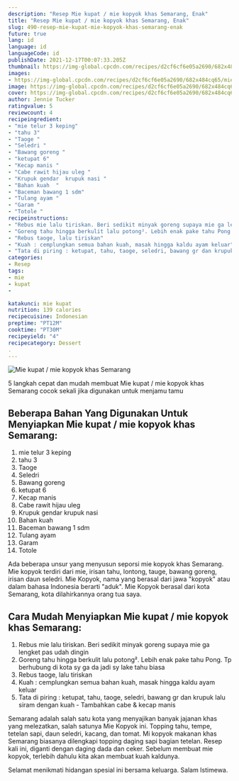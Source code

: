 ```yaml
---
description: "Resep Mie kupat / mie kopyok khas Semarang, Enak"
title: "Resep Mie kupat / mie kopyok khas Semarang, Enak"
slug: 490-resep-mie-kupat-mie-kopyok-khas-semarang-enak
future: true
lang: id
language: id
languageCode: id
publishDate: 2021-12-17T00:07:33.205Z 
thumbnail: https://img-global.cpcdn.com/recipes/d2cf6cf6e05a2690/682x484cq65/mie-kupat-mie-kopyok-khas-semarang-foto-resep-utama.png
images:
- https://img-global.cpcdn.com/recipes/d2cf6cf6e05a2690/682x484cq65/mie-kupat-mie-kopyok-khas-semarang-foto-resep-utama.png
image: https://img-global.cpcdn.com/recipes/d2cf6cf6e05a2690/682x484cq65/mie-kupat-mie-kopyok-khas-semarang-foto-resep-utama.png
cover: https://img-global.cpcdn.com/recipes/d2cf6cf6e05a2690/682x484cq65/mie-kupat-mie-kopyok-khas-semarang-foto-resep-utama.png
author: Jennie Tucker
ratingvalue: 5
reviewcount: 4
recipeingredient:
- "mie telur 3 keping"
- "tahu 3"
- "Taoge "
- "Seledri "
- "Bawang goreng "
- "ketupat 6"
- "Kecap manis "
- "Cabe rawit hijau uleg "
- "Krupuk gendar  krupuk nasi "
- "Bahan kuah  "
- "Baceman bawang 1 sdm"
- "Tulang ayam "
- "Garam "
- "Totole "
recipeinstructions:
- "Rebus mie lalu tiriskan. Beri sedikit minyak goreng supaya mie ga lengket pas udah dingin"
- "Goreng tahu hingga berkulit lalu potong². Lebih enak pake tahu Pong. Tp berhubung di kota sy ga da jadi sy lake tahu biasa"
- "Rebus taoge, lalu tiriskan"
- "Kuah : cemplungkan semua bahan kuah, masak hingga kaldu ayam keluar"
- "Tata di piring : ketupat, tahu, taoge, seledri, bawang gr dan krupuk lalu siram dengan kuah  Tambahkan cabe &amp; kecap manis"
categories:
- Resep
tags:
- mie
- kupat
- 

katakunci: mie kupat  
nutrition: 139 calories
recipecuisine: Indonesian
preptime: "PT12M"
cooktime: "PT30M"
recipeyield: "4"
recipecategory: Dessert
. 
---
```



![Mie kupat / mie kopyok khas Semarang](https://img-global.cpcdn.com/recipes/d2cf6cf6e05a2690/682x484cq65/mie-kupat-mie-kopyok-khas-semarang-foto-resep-utama.png)

5 langkah cepat dan mudah membuat  Mie kupat / mie kopyok khas Semarang cocok sekali jika digunakan untuk menjamu tamu

<!--inarticleads1-->

## Beberapa Bahan Yang Digunakan Untuk Menyiapkan Mie kupat / mie kopyok khas Semarang:

1. mie telur 3 keping
1. tahu 3
1. Taoge 
1. Seledri 
1. Bawang goreng 
1. ketupat 6
1. Kecap manis 
1. Cabe rawit hijau uleg 
1. Krupuk gendar  krupuk nasi 
1. Bahan kuah  
1. Baceman bawang 1 sdm
1. Tulang ayam 
1. Garam 
1. Totole 

Ada beberapa unsur yang menyusun seporsi mie kopyok khas Semarang. Mie kopyok terdiri dari mie, irisan tahu, lontong, tauge, bawang goreng, irisan daun seledri. Mie Kopyok, nama yang berasal dari jawa &#34;kopyok&#34; atau dalam bahasa Indonesia berarti &#34;aduk&#34;. Mie Kopyok berasal dari kota Semarang, kota dilahirkannya orang tua saya. 

<!--inarticleads2-->

## Cara Mudah Menyiapkan Mie kupat / mie kopyok khas Semarang:

1. Rebus mie lalu tiriskan. Beri sedikit minyak goreng supaya mie ga lengket pas udah dingin
1. Goreng tahu hingga berkulit lalu potong². Lebih enak pake tahu Pong. Tp berhubung di kota sy ga da jadi sy lake tahu biasa
1. Rebus taoge, lalu tiriskan
1. Kuah : cemplungkan semua bahan kuah, masak hingga kaldu ayam keluar
1. Tata di piring : ketupat, tahu, taoge, seledri, bawang gr dan krupuk lalu siram dengan kuah  - Tambahkan cabe &amp; kecap manis


Semarang adalah salah satu kota yang menyajikan banyak jajanan khas yang melezatkan, salah satunya Mie Kopyok ini. Topping tahu, tempe, tetelan sapi, daun seledri, kacang, dan tomat. Mi kopyok makanan khas Semarang biasanya dilengkapi topping daging sapi bagian tetelan. Resep kali ini, diganti dengan daging dada dan ceker. Sebelum membuat mie kopyok, terlebih dahulu kita akan membuat kuah kaldunya. 

Selamat menikmati hidangan spesial ini bersama keluarga. Salam Istimewa.
